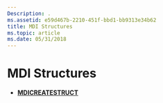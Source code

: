 ```yaml
---
Description: .
ms.assetid: e59d467b-2210-451f-bbd1-bb9313e34b62
title: MDI Structures
ms.topic: article
ms.date: 05/31/2018
---
```


# MDI Structures

-   [**MDICREATESTRUCT**](https://msdn.microsoft.com/en-us/library/ms644910(v=VS.85).aspx)

 

 



